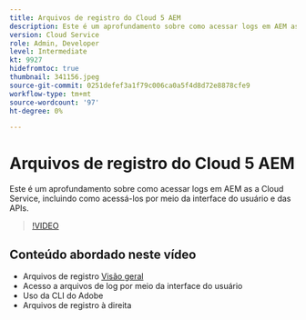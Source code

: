 ```yaml
---
title: Arquivos de registro do Cloud 5 AEM
description: Este é um aprofundamento sobre como acessar logs em AEM as a Cloud Service, incluindo como acessá-los por meio da interface do usuário e das APIs.
version: Cloud Service
role: Admin, Developer
level: Intermediate
kt: 9927
hidefromtoc: true
thumbnail: 341156.jpeg
source-git-commit: 0251defef3a1f79c006ca0a5f4d8d72e8878cfe9
workflow-type: tm+mt
source-wordcount: '97'
ht-degree: 0%

---
```



# Arquivos de registro do Cloud 5 AEM

Este é um aprofundamento sobre como acessar logs em AEM as a Cloud Service, incluindo como acessá-los por meio da interface do usuário e das APIs.

>[!VIDEO](https://video.tv.adobe.com/v/341156/?quality=12&learn=on)

## Conteúdo abordado neste vídeo

+ Arquivos de registro [Visão geral](https://experienceleague.adobe.com/docs/experience-manager-learn/cloud-service/debugging/debugging-aem-as-a-cloud-service/logs.html)
+ Acesso a arquivos de log por meio da interface do usuário
+ Uso da CLI do Adobe
+ Arquivos de registro à direita

